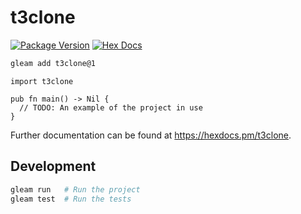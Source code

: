 # t3clone

[![Package Version](https://img.shields.io/hexpm/v/t3clone)](https://hex.pm/packages/t3clone)
[![Hex Docs](https://img.shields.io/badge/hex-docs-ffaff3)](https://hexdocs.pm/t3clone/)

```sh
gleam add t3clone@1
```
```gleam
import t3clone

pub fn main() -> Nil {
  // TODO: An example of the project in use
}
```

Further documentation can be found at <https://hexdocs.pm/t3clone>.

## Development

```sh
gleam run   # Run the project
gleam test  # Run the tests
```
